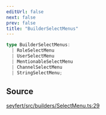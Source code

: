 ```yaml
---
editUrl: false
next: false
prev: false
title: "BuilderSelectMenus"
---
```


```ts
type BuilderSelectMenus: 
  | RoleSelectMenu
  | UserSelectMenu
  | MentionableSelectMenu
  | ChannelSelectMenu
  | StringSelectMenu;
```

## Source

[seyfert/src/builders/SelectMenu.ts:29](https://github.com/potoland/potocuit/blob/e332d7a/src/builders/SelectMenu.ts#L29)
